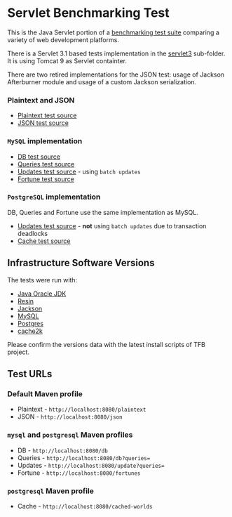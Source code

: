 # Servlet Benchmarking Test

This is the Java Servlet portion of a [benchmarking test suite](../) comparing a variety of web development platforms.

There is a Servlet 3.1 based tests implementation in the [servlet3](./servlet3) sub-folder. It is using Tomcat 9 as Servlet containter.

There are two retired implementations for the JSON test: usage of Jackson Afterburner module and usage of a custom Jackson serialization.

### Plaintext and JSON

* [Plaintext test source](src/main/java/hello/PlaintextServlet.java)
* [JSON test source](src/main/java/hello/JsonServlet.java)

### `MySQL` implementation

* [DB test source](src/main/java/hello/DbPoolServlet.java)
* [Queries test source](src/main/java/hello/DbPoolServlet.java)
* [Updates test source](src/main/java/hello/UpdateServlet.java) - using `batch updates`
* [Fortune test source](src/main/java/hello/FortunesServlet.java)

### `PostgreSQL` implementation

DB, Queries and Fortune use the same implementation as MySQL.

* [Updates test source](src/main/java/hello/PostgresUpdateServlet.java) - **not** using `batch updates` due to transaction deadlocks
* [Cache test source](src/main/java/hello/Cache2kPostgresServlet.java)

## Infrastructure Software Versions

The tests were run with:

* [Java Oracle JDK](http://openjdk.java.net/)
* [Resin](http://www.caucho.com/)
* [Jackson](http://wiki.fasterxml.com/JacksonHome)
* [MySQL](https://dev.mysql.com/)
* [Postgres](http://www.postgresql.org/)
* [cache2k](https://cache2k.org/)

Please confirm the versions data with the latest install scripts of TFB project.

## Test URLs

### Default Maven profile

 * Plaintext - `http://localhost:8080/plaintext`
 * JSON - `http://localhost:8080/json`

### `mysql` and `postgresql` Maven profiles

 * DB - `http://localhost:8080/db`
 * Queries - `http://localhost:8080/db?queries=`
 * Updates - `http://localhost:8080/update?queries=`
 * Fortune - `http://localhost:8080/fortunes`

### `postgresql` Maven profile
 
 * Cache - `http://localhost:8080/cached-worlds`
